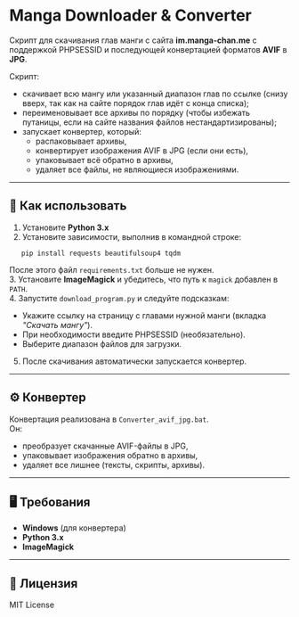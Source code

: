 # Manga Downloader & Converter

Скрипт для скачивания глав манги с сайта **im.manga-chan.me** с поддержкой PHPSESSID и последующей конвертацией форматов **AVIF** в **JPG**.

Скрипт:
- скачивает всю мангу или указанный диапазон глав по ссылке (снизу вверх, так как на сайте порядок глав идёт с конца списка);
- переименовывает все архивы по порядку (чтобы избежать путаницы, если на сайте названия файлов нестандартизированы);
- запускает конвертер, который:
  - распаковывает архивы,
  - конвертирует изображения AVIF в JPG (если они есть),
  - упаковывает всё обратно в архивы,
  - удаляет все файлы, не являющиеся изображениями.

---

## 📖 Как использовать

1. Установите **Python 3.x**
2. Установите зависимости, выполнив в командной строке:
```
   pip install requests beautifulsoup4 tqdm
   ```
После этого файл `requirements.txt` больше не нужен.  
3. Установите **ImageMagick** и убедитесь, что путь к `magick` добавлен в `PATH`.  
4. Запустите `download_program.py` и следуйте подсказкам:
- Укажите ссылку на страницу с главами нужной манги (вкладка *"Скачать мангу"*).
- При необходимости введите PHPSESSID (необязательно).
- Выберите диапазон файлов для загрузки.
5. После скачивания автоматически запускается конвертер.

---

## ⚙️ Конвертер

Конвертация реализована в `Converter_avif_jpg.bat`.  
Он:
- преобразует скачанные AVIF-файлы в JPG,
- упаковывает изображения обратно в архивы,
- удаляет все лишнее (тексты, скрипты, архивы).

---

## 🖥️ Требования

- **Windows** (для конвертера)
- **Python 3.x**
- **ImageMagick**

---

## 📄 Лицензия

MIT License
